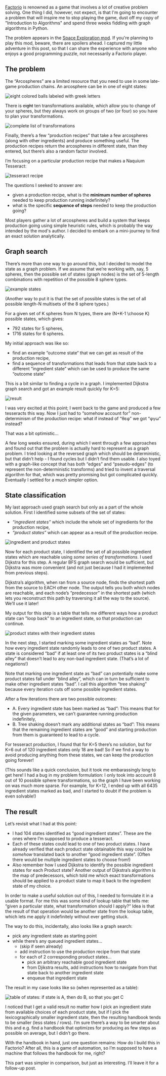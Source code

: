 <!--
.. title: Solving Arcospheres
.. slug: solving-arcospheres
.. date: 2024-09-03 12:00:00 UTC
.. tags:
.. category: dev
.. link:
.. description:
.. type: text
.. has_math: true
.. status: draft
-->

[Factorio][factorio] is renowned as a game that involves a lot of creative problem solving. One thing I did, however, not expect, is that I'm going to encounter a problem that will inspire me to stop playing the game, dust off my copy of "Introduction to Algorithms" and spend three weeks fiddling with graph algorithms in Python.

The problem appears in the [Space Exploration mod][se]. If you're planning to play this mod, beware, there are spoilers ahead. I captured my little adventure in this post, so that I can share the experience with anyone who enjoys a good programming puzzle, not necessarily a Factorio player.

<!--more-->

## The problem

The “Arcospheres” are a limited resource that you need to use in some late-game production chains. An arcosphere can be in one of eight states:

![eight colored balls labeled with greek letters](/images/arco/spheres.svg)

There is ~~eight~~ ten transformations available, which allow you to change of your spheres, but they always work on groups of two (or four) so you have to plan your transformations.

![complete list of transformations](/images/arco/recipes.svg)

Finally, there’s a few “production recipes” that take a few arcospheres (along with other ingredients) and produce something useful. The production recipes return the arcospheres in different state, than they entered, but there’s also a random factor involved.

I’m focusing on a particular production recipe that makes a Naquium Tesseract:

![tesseract recipe](/images/arco/tess-recipe.svg)

The questions I seeked to answer are:

- given a production recipe, what is the **minimum number of spheres** needed to keep production running indefinitely?
- what is the specific **sequence of steps** needed to keep the production going?

Most players gather a lot of arcospheres and build a system that keeps production going using simple heuristic rules, which is probably the way intended by the mod's author. I decided to embark on a mini-journey to find an exact solution analytically.

## Graph search

There’s more than one way to go around this, but I decided to model the state as a graph problem. If we assume that we’re working with, say, 5 spheres, then the possible set of states (graph nodes) is the set of 5-length combinations with repetition of the possible 8 sphere types.

![example states](/images/arco/combinations.svg)

(Another way to put it is that the set of possible states is the set of all possible length-N multisets of the 8 sphere types.)

For a given set of K spheres from N types, there are \(N+K-1 \choose K\) possible states, which gives:

- 792 states for 5 spheres,
- 1716 states for 6 spheres.

My initial approach was like so:

- find an example “outcome state“ that we can get as result of the production recipe,
- find a sequence of transformations that leads from that state back to a different “ingredient state” which can be used to produce the same “outcome state”

This is a bit similar to finding a cycle in a graph. I implemented Dijkstra graph search and got an example result quickly for K=5:

![result](/images/arco/steps.svg)

I was very excited at this point; I went back to the game and produced a few tesseracts this way. Now I just had to “somehow account for” non-determinism of the production recipe: what if instead of “θεφ” we got “φγω” instead?

That was a bit optimistic…

A few long weeks ensured, during which I went through a few approaches and found out that the problem is actually hard to represent as a graph problem. I tried looking at the reversed graph which should be deterministic, but that didn’t help - I found cycles but I didn’t find them usable. I also toyed with a graph-like concept that has both “edges” and “pseudo-edges” (to represent the non-deterministic transforms) and tried to invent a traversal algorithm for that, which was pretty promising but got complicated quickly. Eventually I settled for a much simpler option.

## State classification

My last approach used graph search but only as a part of the whole solution. First I identified some subsets of the set of states:

- *“ingredient states”* which include the whole set of ingredients for the production recipe,
- *“product states”* which can appear as a result of the production recipe.

![ingredient and product states](/images/arco/classify.svg)

Now for each product state, I identified the set of all possible ingredient states which are reachable using *some series of transformations*. I used Dijkstra for this step. A regular BFS graph search would be sufficient, but Dijkstra was more convenient (and not just because I had it implemented from previous steps).

Dijkstra’s algorithm, when ran from a source node, finds the shortest path from the source to EACH other node. The output tells you both which nodes are reachable, and each node’s “predecessor” in the shortest path (which lets you reconstruct this path by traversing it all the way to the source). We’ll use it later!

My output for this step is a table that tells me different ways how a product state can "loop back" to an ingredient state, so that production can continue.

![product states with their ingredient states](/images/arco/classify2.svg)

In the next step, I started marking some ingredient states as “bad”. Note how every ingredient state randomly leads to one of two product states. A state is considered “bad” if at least one of its two product states is a “blind alley” that doesn’t lead to any non-bad ingredient state. (That’s a lot of negations!)

Note that marking one ingredient state as “bad” can potentially make some product states fall under “blind alley”, which can in turn be sufficient to make other ingredient states “bad”. I call this algorithm “tree shaking” because every iteration cuts off some possible ingredient states.

After a few iterations there are two possible outcomes:

- A. Every ingredient state has been marked as “bad”: This means that for the given parameters, we can’t guarantee running production indefinitely,
- B. Tree shaking doesn’t mark any additional states as “bad”: This means that the remaining ingredient states are “good” and starting production from them is guaranteed to lead to a cycle.

For tesseract production, I found that for K=5 there’s no solution, but for K=6 out of 120 ingredient states only 18 are bad! So if we find a way to avoid producing anything from these states, we can keep the production going forever!

(This sounds like a quick conclusion, but it took me embarassingly long to get here! I had a bug in my problem formulation: I only took into account 8 out of 10 possible sphere transformations, so the graph I have been working on was much more sparse. For example, for K=12, I ended up with all 6435 ingredient states marked as bad, and I started to doubt if the problem is even solvable!)

## The result

Let’s revisit what I had at this point:

- I had 104 states identified as “good ingredient states”. These are the ones where I’m supposed to produce a tesseract.
- Each of these states could lead to one of two product states. I have already verified that each product state obtainable this way could be *somehow* translated back to another “good ingredient state”. (Often there would be multiple ingredient states to choose from!)
- Also remember how I used Dijkstra to identify the possible ingredient states for each Product state? Another output of Dijkstra’s algorithm is the map of predecessors, which told me which exact transformations should be applied to a product state to map it back to the ingredient state of my choice.

In order to make a useful solution out of this, I needed to formulate it in a usable format. For me this was some kind of lookup table that tells me: “given a particular state, what transformation should I apply?“ Idea is that the result of that operation would be another state from the lookup table, which lets me apply it indefinitely without ever getting stuck.

The way to do this, incidentally, also looks like a graph search:

- pick any ingredient state as starting point
- while there’s any queued ingredient states…
    - (skip if seen already)
    - add instruction to use the production recipe from that state
    - for each of 2 corresponding product states…
        - pick an arbitrary reachable good ingredient state
        - from Djikstra results, add instructions how to navigate from that state back to another ingredient state
        - enqueue that ingredient state

The result in my case looks like so (when represented as a table):

![table of states: if state is A, then do B, so that you get C](/images/arco/handbook.png)

I noticed that I get a valid result no matter how I pick an ingredient state from available choices of each product state, but if I pick the lexicographically smaller ingredient state, then the resulting handbook tends to be smaller (less states / rows). I’m sure there’s a way to be smarter about this and e.g. find a handbook that optimizes for producing as few steps as possible on average, but I didn’t go there.

With the handbook in hand, just one question remains: How do I build this in Factorio? After all, this is a game of automation, so I’m supposed to have a machine that follows the handbook for me, right? 

This part was simpler in comparison, but just as interesting. I’ll leave it for a follow-up post.

[factorio]: https://factorio.com/
[se]: https://mods.factorio.com/mod/space-exploration